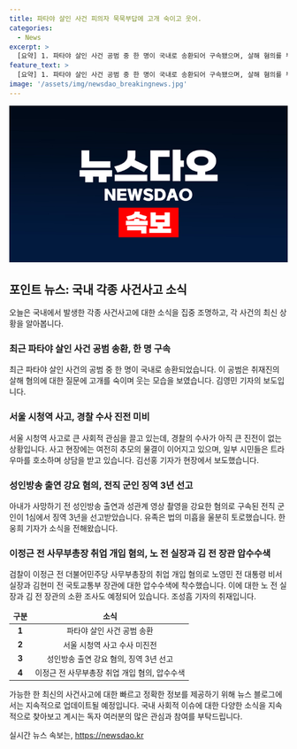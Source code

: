 ```yaml
---
title: 파타야 살인 사건 피의자 묵묵부답에 고개 숙이고 웃어.
categories:
  - News
excerpt: >
  [요약] 1. 파타야 살인 사건 공범 중 한 명이 국내로 송환되어 구속됐으며, 살해 혐의를 부인하고 웃음 짓는 모습이 포착됐다. 2. 서울 시청역 사고의 원인을 밝히기 위한 수사가 진전이 없어, 사고현장에서는 여전히 추모가 이어지고 있으며, 일부 시민들은 트라우마로 무료 상담소를 찾고 있다. 3. 전직 군인이 아내에 대한 강요 혐의로 징역 3년을 선고받아 유가족의 분노가 일고 있다. 4. 검찰이 이정근 전 사무부총장의 취업 개입 혐의로 노 전 실장과 김 전 장관에 대한 압수수색과 소환 조사를 예고했다.
feature_text: >
  [요약] 1. 파타야 살인 사건 공범 중 한 명이 국내로 송환되어 구속됐으며, 살해 혐의를 부인하고 웃음 짓는 모습이 포착됐다. 2. 서울 시청역 사고의 원인을 밝히기 위한 수사가 진전이 없어, 사고현장에서는 여전히 추모가 이어지고 있으며, 일부 시민들은 트라우마로 무료 상담소를 찾고 있다. 3. 전직 군인이 아내에 대한 강요 혐의로 징역 3년을 선고받아 유가족의 분노가 일고 있다. 4. 검찰이 이정근 전 사무부총장의 취업 개입 혐의로 노 전 실장과 김 전 장관에 대한 압수수색과 소환 조사를 예고했다.
image: '/assets/img/newsdao_breakingnews.jpg'
---
```


<p><img src="/assets/img/newsdao_breakingnews.jpg" alt="bookingtag 속보" /></p>

<h2 data-ke-size="size26">포인트 뉴스: 국내 각종 사건사고 소식</h2>

<p data-ke-size="size16">오늘은 국내에서 발생한 각종 사건사고에 대한 소식을 집중 조명하고, 각 사건의 최신 상황을 알아봅니다.</p>

<h3>최근 파타야 살인 사건 공범 송환, 한 명 구속</h3>

<p data-ke-size="size16">최근 파타야 살인 사건의 공범 중 한 명이 국내로 송환되었습니다. 이 공범은 취재진의 살해 혐의에 대한 질문에 고개를 숙이며 웃는 모습을 보였습니다. 김영민 기자의 보도입니다.</p>

<h3>서울 시청역 사고, 경찰 수사 진전 미비</h3>

<p data-ke-size="size16">서울 시청역 사고로 큰 사회적 관심을 끌고 있는데, 경찰의 수사가 아직 큰 진전이 없는 상황입니다. 사고 현장에는 여전히 추모의 물결이 이어지고 있으며, 일부 시민들은 트라우마를 호소하며 상담을 받고 있습니다. 김선홍 기자가 현장에서 보도했습니다.</p>

<h3>성인방송 출연 강요 혐의, 전직 군인 징역 3년 선고</h3>

<p data-ke-size="size16">아내가 사망하기 전 성인방송 출연과 성관계 영상 촬영을 강요한 혐의로 구속된 전직 군인이 1심에서 징역 3년을 선고받았습니다. 유족은 법의 미흡을 울분히 토로했습니다. 한웅희 기자가 소식을 전해왔습니다.</p>

<h3>이정근 전 사무부총장 취업 개입 혐의, 노 전 실장과 김 전 장관 압수수색</h3>

<p data-ke-size="size16">검찰이 이정근 전 더불어민주당 사무부총장의 취업 개입 혐의로 노영민 전 대통령 비서실장과 김현미 전 국토교통부 장관에 대한 압수수색에 착수했습니다. 이에 대한 노 전 실장과 김 전 장관의 소환 조사도 예정되어 있습니다. 조성흠 기자의 취재입니다.</p>

<table>
    <thead>
        <tr>
            <td style="text-align: center; height: 17px;"><b>구분</b></td>
            <td style="text-align: center; height: 17px;"><b>소식</b></td>
        </tr>
    </thead>
    <tbody>
        <tr>
            <td style="text-align: center; height: 17px;"><b>1</b></td>
            <td style="text-align: center; height: 17px;">파타야 살인 사건 공범 송환</td>
        </tr>
        <tr>
            <td style="text-align: center; height: 17px;"><b>2</b></td>
            <td style="text-align: center; height: 17px;">서울 시청역 사고 수사 미진전</td>
        </tr>
        <tr>
            <td style="text-align: center; height: 17px;"><b>3</b></td>
            <td style="text-align: center; height: 17px;">성인방송 출연 강요 혐의, 징역 3년 선고</td>
        </tr>
        <tr>
            <td style="text-align: center; height: 17px;"><b>4</b></td>
            <td style="text-align: center; height: 17px;">이정근 전 사무부총장 취업 개입 혐의, 압수수색</td>
        </tr>
    </tbody>
</table>

<p data-ke-size="size16">가능한 한 최신의 사건사고에 대한 빠르고 정확한 정보를 제공하기 위해 뉴스 블로그에서는 지속적으로 업데이트될 예정입니다. 국내 사회적 이슈에 대한 다양한 소식을 지속적으로 찾아보고 계시는 독자 여러분의 많은 관심과 참여를 부탁드립니다.</p>
실시간 뉴스 속보는, <a href="https://newsdao.kr" rel="dofollow">https://newsdao.kr</a>


